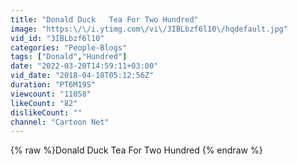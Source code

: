 ```yaml
---
title: "Donald Duck   Tea For Two Hundred"
image: "https:\/\/i.ytimg.com\/vi\/3IBLbzf6l10\/hqdefault.jpg"
vid_id: "3IBLbzf6l10"
categories: "People-Blogs"
tags: ["Donald","Hundred"]
date: "2022-03-20T14:59:11+03:00"
vid_date: "2018-04-18T05:12:56Z"
duration: "PT6M19S"
viewcount: "11058"
likeCount: "82"
dislikeCount: ""
channel: "Cartoon Net"
---
```

{% raw %}Donald Duck   Tea For Two Hundred {% endraw %}
